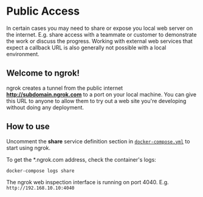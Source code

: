 # Public Access

In certain cases you may need to share or expose you local web server on the internet.
E.g. share access with a teammate or customer to demonstrate the work or discuss the progress.
Working with external web services that expect a callback URL is also generally not possible with a local environment.

## Welcome to ngrok!

ngrok creates a tunnel from the public internet **http://subdomain.ngrok.com** to a port on your local machine.
You can give this URL to anyone to allow them to try out a web site you're developing without doing any deployment.

## How to use

Uncomment the **share** service definition section in [`docker-compose.yml`](../docker-compose.yml) to start using ngrok.

To get the *.ngrok.com address, check the container's logs:

    docker-compose logs share

The ngrok web inspection interface is running on port 4040. E.g. `http://192.168.10.10:4040`
